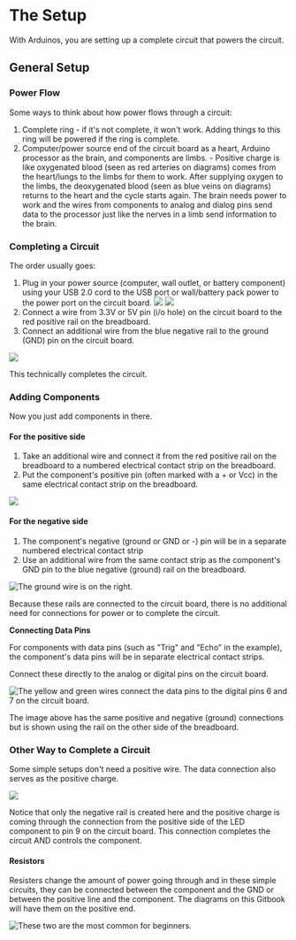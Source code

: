 # The Setup

With Arduinos, you are setting up a complete circuit that powers the circuit.

## General Setup

### Power Flow

Some ways to think about how power flows through a circuit:

1. Complete ring - if it's not complete, it won't work. Adding things to this ring will be powered if the ring is complete.
2. Computer/power source end of the circuit board as a heart, Arduino processor as the brain, and components are limbs. - Positive charge is like oxygenated blood \(seen as red arteries on diagrams\) comes from the heart/lungs to the limbs for them to work. After supplying oxygen to the limbs, the deoxygenated blood \(seen as blue veins on diagrams\) returns to the heart and the cycle starts again. The brain needs power to work and the wires from components to analog and dialog pins send data to the processor just like the nerves in a limb send information to the brain.

### Completing a Circuit

The order usually goes:

1. Plug in your power source \(computer, wall outlet, or battery component\) using your USB 2.0 cord to the USB port or wall/battery pack power to the power port on the circuit board.  ![](../../.gitbook/assets/image%20%28276%29.png) ![](../../.gitbook/assets/image%20%28282%29.png)   
2. Connect a wire from 3.3V or 5V pin \(i/o hole\) on the circuit board to the red positive rail on the breadboard.
3. Connect an additional wire from the blue negative rail to the ground \(GND\) pin on the circuit board.

![](../../.gitbook/assets/image%20%28297%29.png)

This technically completes the circuit.

### Adding Components

Now you just add components in there.

#### For the positive side

1. Take an additional wire and connect it from the red positive rail on the breadboard to a numbered electrical contact strip on the breadboard.
2. Put the component's positive pin \(often marked with a + or Vcc\) in the same electrical contact strip on the breadboard.

![](../../.gitbook/assets/image%20%28293%29.png)

#### For the negative side

1. The component's negative \(ground or GND or -\) pin will be in a separate numbered electrical contact strip
2. Use an additional wire from the same contact strip as the component's GND pin to the blue negative \(ground\) rail on the breadboard.

![The ground wire is on the right.](../../.gitbook/assets/image%20%28278%29.png)

Because these rails are connected to the circuit board, there is no additional need for connections for power or to complete the circuit.

**Connecting Data Pins**

For components with data pins \(such as "Trig" and "Echo" in the example\), the component's data pins will be in separate electrical contact strips.

Connect these directly to the analog or digital pins on the circuit board.

![The yellow and green wires connect the data pins to the digital pins 6 and 7 on the circuit board.](../../.gitbook/assets/image%20%28287%29.png)

The image above has the same positive and negative \(ground\) connections but is shown using the rail on the other side of the breadboard.

### Other Way to Complete a Circuit

Some simple setups don't need a positive wire. The data connection also serves as the positive charge.

![](../../.gitbook/assets/image%20%28303%29.png)

Notice that only the negative rail is created here and the positive charge is coming through the connection from the positive side of the LED component to pin 9 on the circuit board. This connection completes the circuit AND controls the component.

#### Resistors

Resisters change the amount of power going through and in these simple circuits, they can be connected between the component and the GND or between the positive line and the component. The diagrams on this Gitbook will have them on the positive end.

![These two are the most common for beginners.](../../.gitbook/assets/image%20%28283%29.png)



